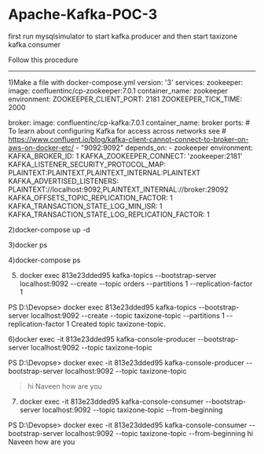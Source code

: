 # Apache-Kafka-POC-3

first run mysqlsimulator to start kafka.producer
and then start taxizone kafka.consumer


Follow this procedure
****************************
1)Make a file with docker-compose.yml
version: '3'
services:
  zookeeper:
    image: confluentinc/cp-zookeeper:7.0.1
    container_name: zookeeper
    environment:
      ZOOKEEPER_CLIENT_PORT: 2181
      ZOOKEEPER_TICK_TIME: 2000

  broker:
    image: confluentinc/cp-kafka:7.0.1
    container_name: broker
    ports:
    # To learn about configuring Kafka for access across networks see
    # https://www.confluent.io/blog/kafka-client-cannot-connect-to-broker-on-aws-on-docker-etc/
      - "9092:9092"
    depends_on:
      - zookeeper
    environment:
      KAFKA_BROKER_ID: 1
      KAFKA_ZOOKEEPER_CONNECT: 'zookeeper:2181'
      KAFKA_LISTENER_SECURITY_PROTOCOL_MAP: PLAINTEXT:PLAINTEXT,PLAINTEXT_INTERNAL:PLAINTEXT
      KAFKA_ADVERTISED_LISTENERS: PLAINTEXT://localhost:9092,PLAINTEXT_INTERNAL://broker:29092
      KAFKA_OFFSETS_TOPIC_REPLICATION_FACTOR: 1
      KAFKA_TRANSACTION_STATE_LOG_MIN_ISR: 1
      KAFKA_TRANSACTION_STATE_LOG_REPLICATION_FACTOR: 1

2)docker-compose up -d

3)docker ps

4)docker-compose ps

5) docker exec 813e23dded95 kafka-topics --bootstrap-server localhost:9092 --create --topic orders --partitions 1 --replication-factor 1

PS D:\Devopse> docker exec 813e23dded95 kafka-topics --bootstrap-server localhost:9092 --create --topic taxizone-topic --partitions 1 --replication-factor 1
Created topic taxizone-topic.

6)docker exec -it 813e23dded95 kafka-console-producer --bootstrap-server localhost:9092 --topic taxizone-topic

PS D:\Devopse> docker exec -it 813e23dded95 kafka-console-producer --bootstrap-server localhost:9092 --topic taxizone-topic
>hi Naveen
how are you

7) docker exec -it 813e23dded95 kafka-console-consumer --bootstrap-server localhost:9092 --topic taxizone-topic --from-beginning

PS D:\Devopse> docker exec -it 813e23dded95 kafka-console-consumer --bootstrap-server localhost:9092 --topic taxizone-topic --from-beginning
hi Naveen
how are you
